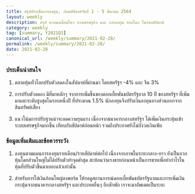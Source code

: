 ```yaml
---
title: สรุปประเด็นการลงทุน, ก่อนสัปดาห์วันที่ 1 - 5 มีนาคม 2564
layout: weekly
description: สรุป ความเคลื่อนไหว ทางเศรษฐกิจ และ การลงทุน รอบโลก ในรอบสัปดาห์
category: weekly
tag: [summary, Y2021Q1]
canonical_url: /weekly/summary/2021-02-28/
permalink: /weekly/summary/2021-02-28/
date: 2021-02-28
---
```


### ประเด็นน่าสนใจ

1. ตลาดหุ้นทั่วโลกปรับตัวลดลงในสัปดาห์ที่ผ่านมา โดยสหรัฐฯ -4% และ จีน 3%

2. การปรับตัวลดลง มีที่มาหลักๆ จากการเพิ่มขี้นของดอกเบี้ยพันธบัตรรัฐบาล 10 ปี ของสหรัฐฯ ที่เพิ่มมาแตะระดับสูงสุดในรอบหนี่งปี ที่ประมาณ 1.5% นักลงทุนจึงปรับเงินลงทุนบางส่วนออกจากสินทรัพย์เสี่ยง

3. แนวโน้มการปรับฐานน่าจะลดความรุนแรง เนื่องจากธนาคารกลางสหรัฐฯ ได้เพิ่มเงินกระตุ้นเข้าระบบเศรษฐกิจมากขึ้น เทียบกับสัปดาห์ก่อนหน้า รวมถึงประกาศยังไม่กังวลเงินเฟ้อ

### ข้อมูลเพิ่มเติมและข้อควรระวัง

1. ลงทุนตามแผนการลงทุนรายเดือน/รายสัปดาห์ต่อไป เนื่องจากภาพในระยะกลาง-ยาว ยังเป็นบวก หุ้นโดยส่วนใหญ่ไม่ได้ปรับตัวทำจุดต่ำสุด สะท้อนว่าแรงขายก่อนหน้าเป็นการขายเพื่อทำกำไรในหุ้นที่ปรับตัวขึ้นมาเยอะแล้วเท่านั้น

2. สำหรับการใส่เงินก้อนใหญ่ลงพอร์ต ให้รอดูสถานการณ์ดอกเบี้ยพันธบัตรรัฐบาลและการเพิ่มเงินกระตุ้นจากธนาคารกลางสหรัฐฯ และประเทศอื่นๆ อีกสักพัก เราจะมาอัพเดตเป็นระยะ
